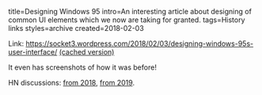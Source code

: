 title=Designing Windows 95
intro=An interesting article about designing of common UI elements which we now are taking for granted.
tags=History links
styles=archive
created=2018-02-03

Link: <https://socket3.wordpress.com/2018/02/03/designing-windows-95s-user-interface/> [(cached version)](http://archive.is/tTMQc)

It even has screenshots of how it was before!

HN discussions: [from 2018](https://news.ycombinator.com/item?id=16323105), [from 2019](https://news.ycombinator.com/item?id=21592970).
